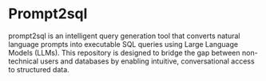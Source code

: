 # Prompt2sql
prompt2sql is an intelligent query generation tool that converts natural language prompts into executable SQL queries using Large Language Models (LLMs). This repository is designed to bridge the gap between non-technical users and databases by enabling intuitive, conversational access to structured data.
